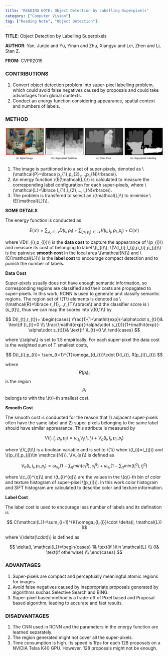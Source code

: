 ```yaml
---
title: "READING NOTE: Object Detection by Labelling Superpixels"
category: ["Computer Vision"]
tag: ["Reading Note", "Object Detection"]
---
```


**TITLE**: Object Detection by Labelling Superpixels

**AUTHOR**: Yan, Junjie and Yu, Yinan and Zhu, Xiangyu and Lei, Zhen and Li, Stan Z.

**FROM**: CVPR2015

### CONTRIBUTIONS ###

1. Convert object detection problem into super-pixel labelling problem, which could avoid false negatives caused by proposals and could take advantages from global contexts.
2. Conduct an energy function considering appearance, spatial context and numbers of labels.

### METHOD ###

<img class="img-responsive center-block" src="https://raw.githubusercontent.com/joshua19881228/my_blogs/master/Computer_Vision/Reading_Note/figures/ODLS.png" alt="" width="640"/>

1. The image is partitioned into a set of super-pixels, denoted as \\(\mathcal{P}=\lbrace p_{1},p_{2},...,p_{N}\rbrace\\).
2. An energy function \\(E(\mathcal{L})\\) is calculated to measure the corresponding label configuration for each super-pixels, where \\(\mathcal{L}=\lbrace l_{1},l_{2},...,l_{N}\rbrace\\).
3. The problem is transfered to select an \\(\mathcal{L}\\) to minimise \\(E(\mathcal{L})\\).

**SOME DETAILS**

The energy function is conducted as

$$ E(\mathcal{L})=\sum_{\mathcal{p_{i}}\in\mathcal{P}}D(l_{i},p_{i})+\sum_{(p_{i},p_{j})\in\mathcal{N}}V(l_{i},l_{j},p_{i},p_{j})+C(\mathcal{L}) $$

where \\(D(l_{i},p_{i})\\) is the **data cost** to capture the appearance of \\(p_{i}\\) and measure its cost of belonging to label \\(l_{i}\\), \\(V(l_{i},l_{j},p_{i},p_{j})\\) is the pairwise **smooth cost** in the local area \\(\mathcal{N}\\) and \\(C(\mathcal{L})\\) is the **label cost** to encourage compact detection and to punish the number of labels.

**Data Cost**

Super-pixels usually does not have enough semantic information, so corresponding regions are classified and their costs are propagated to super-pixels. In this work, RCNN is used to generate and classify semantic regions. The region set of \\(T\\) elements is denoted as \\(\mathcal{R}=\lbrace r_{1},..,r_{T}\rbrace\\) and the classifier score is \\(s_{t}\\), thus we can map the scores into \\((0,1)\\) by

$$ D(l_{t},r_{t})= \begin{cases} \frac{1}{1+\mathit{exp}(-\alpha\cdot s_{t})}& \text{if }l_{t}>0 \\\ \frac{\mathit{exp}(-\alpha\cdot s_{t})}{1+\mathit{exp}(-\alpha\cdot s_{t})}& \text{if }l_{t}=0 \\\ \end{cases} $$

where \\(\alpha\\) is set to 1.5 empirically. For each super-pixel the data cost is the weighted sum of T smallest costs,

$$ D(l_{i},p_{i})= \sum_{t=1}^{T}\omega_{d_{t}}\cdot D(l_{t}, R(p_{i})_{t}) $$

where $$R(p_{i})_{t}$$ is the region $$p_{i}$$ belongs to with the \\(t\\)-th smallest cost.

**Smooth Cost**

The smooth cost is conducted for the reason that 1) adjacent super-pixels often have the same label and 2) super-pixels belonging to the same label should have similar apprearance. This attribute is measured by

$$ V(l_{i},l_{j},p_{i},p_{j})=\omega_{s_{l}}V_{l}(l_{i}, l_{j})+V_{a}(l_{i},l_{j},p_{i},p_{j}) $$

where \\(V_{l}\\) is a boolean variable and is set to \\(1\\) when \\(l_{i}=l_{j}\\) and \\((p_{i},p_{j})\in \mathcal{N}\\). \\(V_{a}\\) is defined as

$$ V_{a}(l_{i},l_{j},p_{i},p_{j})=\omega_{s_{c}}(1-\sum_{q}\mathit{min}(c_{i}^{q}), c_{j}^{q})+\omega_{s_{t}}(1-\sum_{q}\mathit{min}(t_{i}^{q}), t_{j}^{q}) $$

where \\(c_{i}^{q}\\) and \\(t_{i}^{q}\\) are the values in the \\(q\\)-th bin of color and texture histogram of super-pixel \\(p_{i}\\). In this work color histogram and SIFT histogram are calculated to describe color and texture information.

**Label Cost**

The label cost is used to encourage less number of labels and its defination is

$$ C(\mathcal{L})=\sum_{i=1}^{K}\omega_{l_{i}}\cdot \delta(i, \mathcal{L}) $$

where \\(\delta(\cdot)\\) is defined as

$$ \delta(i, \mathcal{L})=\begin{cases} 1& \text{if }i\in \mathcal{L} \\\ 0& \text{if otherwise} \\\ \end{cases} $$

### ADVANTAGES ###

1. Super-pixels are compact and perceptually meaningful atomic regions for images.
2. Avoid false negatives caused by inappropriate proposals generated by algorithms suchas Selective Search and BING.
3. Super-pixel based method is a trade-off of Pixel based and Proposal based algorithm, leading to accurate and fast results.
 
### DISADVANTAGES ###

1. The CNN used in RCNN and the parameters in the energy function are learned separately.
2. The region generated might not cover all the super-pixels.
3. Time consumption is high. Its speed is 1fps for each 128 proposals on a NVIDIA Telsa K40 GPU. However, 128 proposals might not be enough.